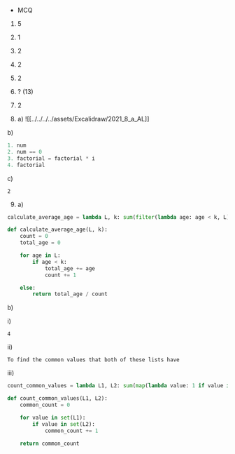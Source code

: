 - MCQ
1. 5
2. 1
3. 2
4. 2
5. 2
6. ? (13)
7. 2

8. a)
![[../../../../assets/Excalidraw/2021_8_a_AL]]

b)

```python
1. num
2. num == 0
3. factorial = factorial * i
4. factorial
```

c)

```
2
```

9. a)

```python
calculate_average_age = lambda L, k: sum(filter(lambda age: age < k, L)) / len(list(filter(lambda age: age < k, L)))
```

```python
def calculate_average_age(L, k):
    count = 0
    total_age = 0

    for age in L:
        if age < k:
            total_age += age
            count += 1

    else:
        return total_age / count
```
b)

i)
```
4
```

ii) 

```
To find the common values that both of these lists have
```

iii)

```python
count_common_values = lambda L1, L2: sum(map(lambda value: 1 if value in set(L2) else 0, set(L1)))
```

```python
def count_common_values(L1, L2):
    common_count = 0

    for value in set(L1):
        if value in set(L2):
            common_count += 1

    return common_count
```

